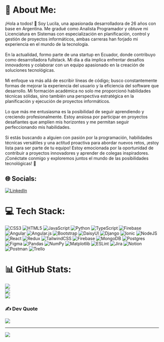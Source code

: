 # 💫 About Me:
¡Hola a todos! 👋 Soy Lucila, una apasionada desarrolladora de 26 años con base en Argentina. Me gradué como Analista Programador y obtuve mi Licenciatura en Sistemas con especialización en planificación, control y gestión de proyectos informáticos, ambas carreras han forjado mi experiencia en el mundo de la tecnología.<br><br>En la actualidad, formo parte de una startup en Ecuador, donde contribuyo como desarrolladora fullstack. Mi día a día implica enfrentar desafíos innovadores y colaborar con un equipo apasionado en la creación de soluciones tecnológicas.<br><br>Mi enfoque va más allá de escribir líneas de código; busco constantemente formas de mejorar la experiencia del usuario y la eficiencia del software que desarrollo. Mi formación académica no solo me proporcionó habilidades técnicas sólidas, sino también una perspectiva estratégica en la planificación y ejecución de proyectos informáticos.<br><br>Lo que más me entusiasma es la posibilidad de seguir aprendiendo y creciendo profesionalmente. Estoy ansiosa por participar en proyectos desafiantes que amplíen mis horizontes y me permitan seguir perfeccionando mis habilidades.<br><br>Si estás buscando a alguien con pasión por la programación, habilidades técnicas versátiles y una actitud proactiva para abordar nuevos retos, ¡estoy lista para ser parte de tu equipo! Estoy emocionada por la oportunidad de contribuir a proyectos innovadores y aprender de colegas inspiradores. ¡Conéctate conmigo y exploremos juntos el mundo de las posibilidades tecnológicas! 🚀


## 🌐 Socials:
[![LinkedIn](https://img.shields.io/badge/LinkedIn-%230077B5.svg?logo=linkedin&logoColor=white)](https://linkedin.com/in/https://www.linkedin.com/in/lucila-allende-846b9617a/) 

# 💻 Tech Stack:
![CSS3](https://img.shields.io/badge/css3-%231572B6.svg?style=flat&logo=css3&logoColor=white) ![HTML5](https://img.shields.io/badge/html5-%23E34F26.svg?style=flat&logo=html5&logoColor=white) ![JavaScript](https://img.shields.io/badge/javascript-%23323330.svg?style=flat&logo=javascript&logoColor=%23F7DF1E) ![Python](https://img.shields.io/badge/python-3670A0?style=flat&logo=python&logoColor=ffdd54) ![TypeScript](https://img.shields.io/badge/typescript-%23007ACC.svg?style=flat&logo=typescript&logoColor=white) ![Firebase](https://img.shields.io/badge/firebase-%23039BE5.svg?style=flat&logo=firebase) ![Angular](https://img.shields.io/badge/angular-%23DD0031.svg?style=flat&logo=angular&logoColor=white) ![Angular.js](https://img.shields.io/badge/angular.js-%23E23237.svg?style=flat&logo=angularjs&logoColor=white) ![Bootstrap](https://img.shields.io/badge/bootstrap-%238511FA.svg?style=flat&logo=bootstrap&logoColor=white) ![DaisyUI](https://img.shields.io/badge/daisyui-5A0EF8?style=flat&logo=daisyui&logoColor=white) ![Django](https://img.shields.io/badge/django-%23092E20.svg?style=flat&logo=django&logoColor=white) ![Ionic](https://img.shields.io/badge/Ionic-%233880FF.svg?style=flat&logo=Ionic&logoColor=white) ![NodeJS](https://img.shields.io/badge/node.js-6DA55F?style=flat&logo=node.js&logoColor=white) ![React](https://img.shields.io/badge/react-%2320232a.svg?style=flat&logo=react&logoColor=%2361DAFB) ![Redux](https://img.shields.io/badge/redux-%23593d88.svg?style=flat&logo=redux&logoColor=white) ![TailwindCSS](https://img.shields.io/badge/tailwindcss-%2338B2AC.svg?style=flat&logo=tailwind-css&logoColor=white) ![Firebase](https://img.shields.io/badge/Firebase-039BE5?style=flat&logo=Firebase&logoColor=white) ![MongoDB](https://img.shields.io/badge/MongoDB-%234ea94b.svg?style=flat&logo=mongodb&logoColor=white) ![Postgres](https://img.shields.io/badge/postgres-%23316192.svg?style=flat&logo=postgresql&logoColor=white) ![Figma](https://img.shields.io/badge/figma-%23F24E1E.svg?style=flat&logo=figma&logoColor=white) ![Pandas](https://img.shields.io/badge/pandas-%23150458.svg?style=flat&logo=pandas&logoColor=white) ![NumPy](https://img.shields.io/badge/numpy-%23013243.svg?style=flat&logo=numpy&logoColor=white) ![Matplotlib](https://img.shields.io/badge/Matplotlib-%23ffffff.svg?style=flat&logo=Matplotlib&logoColor=black) ![ESLint](https://img.shields.io/badge/ESLint-4B3263?style=flat&logo=eslint&logoColor=white) ![Jira](https://img.shields.io/badge/jira-%230A0FFF.svg?style=flat&logo=jira&logoColor=white) ![Notion](https://img.shields.io/badge/Notion-%23000000.svg?style=flat&logo=notion&logoColor=white) ![Postman](https://img.shields.io/badge/Postman-FF6C37?style=flat&logo=postman&logoColor=white) ![Trello](https://img.shields.io/badge/Trello-%23026AA7.svg?style=flat&logo=Trello&logoColor=white)
# 📊 GitHub Stats:
![](https://github-readme-stats.vercel.app/api?username=LucilaAllende&theme=radical&hide_border=false&include_all_commits=true&count_private=true)<br/>
![](https://github-readme-streak-stats.herokuapp.com/?user=LucilaAllende&theme=radical&hide_border=false)<br/>
![](https://github-readme-stats.vercel.app/api/top-langs/?username=LucilaAllende&theme=radical&hide_border=false&include_all_commits=false&count_private=false&layout=compact)

### ✍️ Dev Quote
![](https://quotes-github-readme.vercel.app/api?type=horizontal&theme=radical)

---
[![](https://visitcount.itsvg.in/api?id=LucilaAllende&icon=0&color=5)](https://visitcount.itsvg.in)

<!-- Proudly created with GPRM ( https://gprm.itsvg.in ) -->
